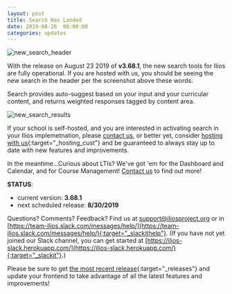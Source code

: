 ```yaml
---
layout: post
title: Search Has Landed
date: 2019-08-26  08:00:00
categories: updates
---
```


![new_search_header](https://gallery.mailchimp.com/845c4ebabb5b5ae7a6372c715/images/deb7b585-03ad-4bba-babb-59075ff753f9.png)

With the release on August 23 2019 of **v3.68.1**, the new search tools for Ilios are fully operational. If you are hosted with us, you should be seeing the new search in the header per the screenshot above these words.

Search provides auto-suggest based on your input and your curricular content, and returns weighted responses tagged by content area.

![new_search_results](https://gallery.mailchimp.com/845c4ebabb5b5ae7a6372c715/images/a7f8f07d-7364-40bd-b416-d22382d8a681.png)

If your school is self-hosted, and you are interested in activating search in your Ilios implemetnation, please [contact us](mailto:support@iliosproject.org), or better yet, consider [hosting with us](/hosting){:target="_hosting_cust"} and be guaranteed to always stay up to date with new features and improvements.


In the meantime...Curious about LTIs? We've got 'em for the Dashboard and Calendar, and for Course Management! [Contact us](mailto:support@iliosproject.org) to find out more!


__STATUS__:
- current version: __3.68.1__
- next scheduled release: __8/30/2019__


Questions? Comments? Feedback? Find us at
 [support@iliosproject.org](mailto:support@iliosproject.org) or in [https://team-ilios.slack.com/messages/help/](https://team-ilios.slack.com/messages/help/){:target="_slackithelp"}.  (If you have not yet joined our Slack channel, you can get started at [https://ilios-slack.herokuapp.com/](https://ilios-slack.herokuapp.com/){:target="_slackit"}.)

Please be sure to get [the most recent release](https://www.github.com/ilios/ilios/releases/latest){:target="_releases"} and update your frontend to take advantage of all the latest features and improvements!
